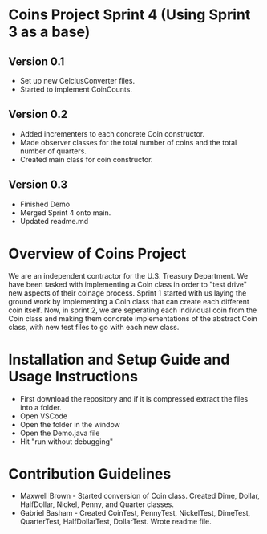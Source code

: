 # Coins Project Sprint 4 (Using Sprint 3 as a base)
## Version 0.1
* Set up new CelciusConverter files.
* Started to implement CoinCounts.
## Version 0.2
* Added incrementers to each concrete Coin constructor.
* Made observer classes for the total number of coins and the total number of quarters.
* Created main class for coin constructor.
## Version 0.3
* Finished Demo
* Merged Sprint 4 onto main.
* Updated readme.md

# Overview of Coins Project
 
We are an independent contractor for the U.S. Treasury Department. We have been tasked with implementing a Coin class in order to "test drive" new aspects of their coinage process. Sprint 1 started with us laying the ground work by implementing a Coin class that can create each different coin itself. Now, in sprint 2, we are seperating each individual coin from the Coin class and making them concrete implementations of the abstract Coin class, with new test files to go with each new class.
 
# Installation and Setup Guide and Usage Instructions
 
* First download the repository and if it is compressed extract the files into a folder.
* Open VSCode
* Open the folder in the window
* Open the Demo.java file
* Hit "run without debugging"
 
# Contribution Guidelines 
* Maxwell Brown - Started conversion of Coin class. Created Dime, Dollar, HalfDollar, Nickel, Penny, and Quarter classes.
* Gabriel Basham - Created CoinTest, PennyTest, NickelTest, DimeTest, QuarterTest, HalfDollarTest, DollarTest. Wrote readme file.
